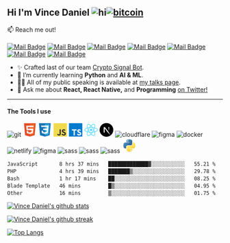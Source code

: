 ## Hi I'm Vince Daniel <img src="https://user-images.githubusercontent.com/1303154/88677602-1635ba80-d120-11ea-84d8-d263ba5fc3c0.gif" width="20px" height="20px" alt="hi"><a href="https://tama.meme/token/0x90aef2b3bcbb9538bcda402b1c154fbffbc4f9d2" target="_blank"><img src="https://media.tenor.com/aDozr1-R2n0AAAAj/bitcoin.gif" width="20px" height="20px" alt="bitcoin"></a>

  

 
:mailbox: Reach me out!
<br/><br/>
 [![Mail Badge](https://img.shields.io/badge/website-000000?style=for-the-badge&logo=About.me&logoColor=white)](https://vincedaniel.com)
[![Mail Badge](https://img.shields.io/badge/Gmail-D14836?style=for-the-badge&logo=gmail&logoColor=white
)](mailto:vincedaniel080808@gmail.com)
[![Mail Badge](https://img.shields.io/badge/TikTok-000000?style=for-the-badge&logo=tiktok&logoColor=white)](https://www.tiktok.com/@vincedanieldeleon)
[![Mail Badge](https://img.shields.io/badge/LinkedIn-0077B5?style=for-the-badge&logo=linkedin&logoColor=white)](https://www.linkedin.com/in/vincedaniel/)
[![Mail Badge](https://img.shields.io/badge/Facebook-1877F2?style=for-the-badge&logo=facebook&logoColor=white)](https://web.facebook.com/BitTechie)
[![Mail Badge](https://img.shields.io/badge/YouTube-FF0000?style=for-the-badge&logo=youtube&logoColor=white)](https://youtube.com/BitTechie)
[![Mail Badge](https://img.shields.io/badge/GitLab-FC6D26?style=for-the-badge&logo=gitlab&logoColor=white)](https://gitlab.com/vincedaniel08)  
 <!-- - 🔭 I’m working on **ed-care** as **Front End Developer**. -->


<!--  <a href="https://www.youtube.com/c/BitTechie">
 <img alt="youtube subscribers" src="https://github-readme-youtube-stats.herokuapp.com/subscribers/index.php?id=UCrNFKNo8y7ndK777jFFSy6A&key=AIzaSyBgwnVnSu1aUTVGmSxec1m_jeHC3tEnJFY"/>
</a>



 ![visitors](https://visitor-badge.glitch.me/badge?page_id=vincedaniel08.vincedaniel08) -->

- ✨ Crafted last of our team [Crypto Signal Bot](vincedaniel.com).
- 🌱 I’m currently learning **Python** and  **AI & ML**.
- 👨‍💻 All of my public speaking is available at [my talks page](https://vincedaniel.com).
- 💬 Ask me about **React, React Native,** and **Programming** <a href="https://twitter.com/intent/follow?screen_name=vincedaniel20" target="_blank"> on Twitter!</a>

<hr />

#### The Tools I use

<p align="left">
  <img src="https://www.vectorlogo.zone/logos/git-scm/git-scm-icon.svg" alt="git" width="32" height="32"/>
  <img src="https://raw.githubusercontent.com/devicons/devicon/master/icons/html5/html5-original.svg" alt="html5" width="32" height="32"/>
  <img src="https://raw.githubusercontent.com/devicons/devicon/master/icons/css3/css3-original.svg" alt="css3" width="32" height="32"/>

  <img src="https://raw.githubusercontent.com/devicons/devicon/master/icons/javascript/javascript-original.svg" alt="javascript" width="32" height="32"/>
  <img src="https://raw.githubusercontent.com/devicons/devicon/master/icons/typescript/typescript-original.svg" alt="typescript" width="32" height="32"/>
  <img src="https://raw.githubusercontent.com/devicons/devicon/master/icons/react/react-original.svg" alt="react" width="32" height="32"/>

  <img src="https://raw.githubusercontent.com/devicons/devicon/master/icons/nextjs/nextjs-original.svg" alt="nextjs" width="32" height="32"/> 
  <img src="https://www.vectorlogo.zone/logos/cloudflare/cloudflare-official.svg" alt="cloudflare" width="32" height="32"/>
 
<img src="https://cdn.worldvectorlogo.com/logos/redux.svg" alt="figma" width="32" height="32"/>
<img src="https://www.vectorlogo.zone/logos/docker/docker-official.svg" alt="docker" width="32" height="32"/>
<img src="https://upload.wikimedia.org/wikipedia/commons/b/b8/Netlify_logo.svg" alt="netlify" width="42" height="32"/>  
  <img src="https://www.vectorlogo.zone/logos/figma/figma-icon.svg" alt="figma" width="32" height="32"/>
 <img src="https://www.vectorlogo.zone/logos/sass-lang/sass-lang-icon.svg" alt="sass" width="32" height="32"/>
  <img src="https://www.vectorlogo.zone/logos/laravel/laravel-ar21.svg" alt="sass" width="50" height="32"/>
    <img src="https://webrtc.github.io/webrtc-org/assets/images/webrtc-logo-vert-retro-255x305.png" alt="sass" width="35" height="35"/>
    <img src="https://raw.githubusercontent.com/devicons/devicon/master/icons/python/python-original.svg" alt="python" width="35" height="35"/>
</p>


<!--START_SECTION:waka-->

```txt
JavaScript       8 hrs 37 mins   █████████████▓░░░░░░░░░░░   55.21 %
PHP              4 hrs 39 mins   ███████▒░░░░░░░░░░░░░░░░░   29.78 %
Bash             1 hr 17 mins    ██░░░░░░░░░░░░░░░░░░░░░░░   08.25 %
Blade Template   46 mins         █▒░░░░░░░░░░░░░░░░░░░░░░░   04.95 %
Other            16 mins         ▒░░░░░░░░░░░░░░░░░░░░░░░░   01.75 %
```

<!--END_SECTION:waka-->

[![Vince Daniel's github stats](https://github-readme-stats.vercel.app/api?username=vincedaniel08&theme=blue-green)](https://github.com/vincedaniel0/github-readme-stats)

[![Vince Daniel's github streak](https://github-readme-streak-stats.herokuapp.com/?user=vincedaniel08&theme=blue-green)](https://github.com/vincedaniel08/github-readme-streak-stats)

[![Top Langs](https://github-readme-stats.vercel.app/api/top-langs/?username=vincedaniel08&theme=blue-green)](https://github.com/vincedaniel08/github-readme-stats)


